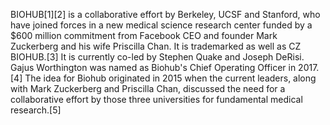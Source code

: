 BIOHUB[1][2] is a collaborative effort by Berkeley, UCSF and Stanford, who have joined forces in a new medical science research center funded by a $600 million commitment from Facebook CEO and founder Mark Zuckerberg and his wife Priscilla Chan. It is trademarked as well as CZ BIOHUB.[3] It is currently co-led by Stephen Quake and Joseph DeRisi. Gajus Worthington was named as Biohub's Chief Operating Officer in 2017.[4] The idea for Biohub originated in 2015 when the current leaders, along with Mark Zuckerberg and Priscilla Chan, discussed the need for a collaborative effort by those three universities for fundamental medical research.[5]
